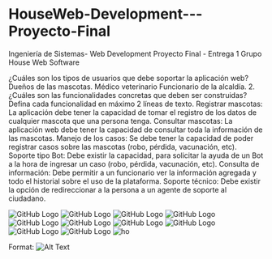 # HouseWeb-Development---Proyecto-Final

Ingeniería de Sistemas- Web Development
Proyecto Final - Entrega 1
Grupo House Web Software
 
¿Cuáles son los tipos de usuarios que debe soportar la aplicación web?
Dueños de las mascotas.
Médico veterinario
Funcionario de la alcaldía.
     2.  ¿Cuáles son las funcionalidades concretas que deben ser construidas? Defina cada funcionalidad en máximo 2 líneas de texto.
Registrar mascotas: La aplicación debe tener la capacidad de tomar el registro de los datos de cualquier mascota que una persona tenga.
Consultar mascotas: La aplicación web debe tener la capacidad de consultar toda la información de las mascotas.
Manejo de los casos: Se debe tener la capacidad de poder registrar casos sobre las mascotas (robo, pérdida, vacunación, etc).
Soporte tipo Bot:  Debe existir la capacidad, para solicitar la ayuda de un Bot a la hora de ingresar un caso (robo, pérdida, vacunación, etc).
Consulta de información: Debe permitir a un funcionario ver la información agregada y todo el historial sobre el uso de la plataforma.
Soporte técnico: Debe existir la opción de redireccionar a la persona a un agente de soporte al ciudadano.

![GitHub Logo](https://ibb.co/p1QMXNC)
![GitHub Logo](https://ibb.co/X2Z3k3s)
![GitHub Logo](https://ibb.co/f2pNtJj)
![GitHub Logo](https://ibb.co/m9xFP4T)
![GitHub Logo](https://ibb.co/ynTZgnm)
![GitHub Logo](https://ibb.co/3zJJpZz)
![GitHub Logo](https://ibb.co/0VT4WZ7)
![GitHub Logo](https://ibb.co/Lg86f0v)
![GitHub Logo](https://ibb.co/YWdSL8T)
![GitHub Logo](https://ibb.co/5FqGzvy)
![ho](https://ibb.co/K9FjVrN)

Format: ![Alt Text](url)
